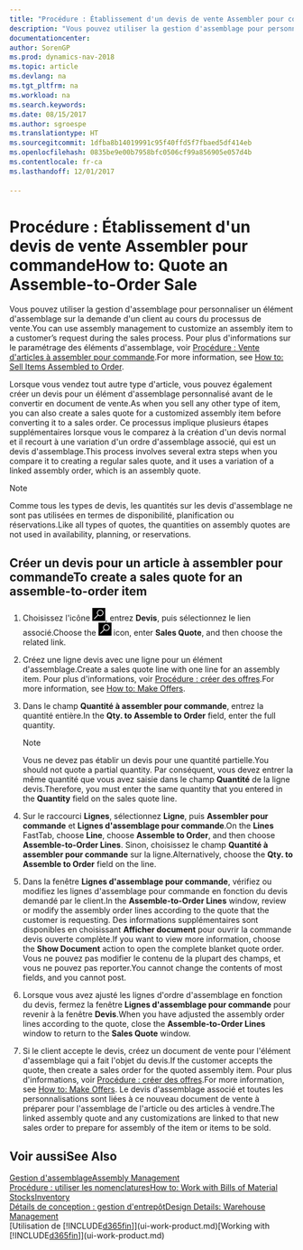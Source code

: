 ```yaml
---
title: "Procédure : Établissement d'un devis de vente Assembler pour commande"
description: "Vous pouvez utiliser la gestion d'assemblage pour personnaliser un élément d'assemblage sur la demande d'un client au cours du processus de vente."
documentationcenter: 
author: SorenGP
ms.prod: dynamics-nav-2018
ms.topic: article
ms.devlang: na
ms.tgt_pltfrm: na
ms.workload: na
ms.search.keywords: 
ms.date: 08/15/2017
ms.author: sgroespe
ms.translationtype: HT
ms.sourcegitcommit: 1dfba8b14019991c95f40ffd5f7fbaed5df414eb
ms.openlocfilehash: 0835be9e00b7958bfc0506cf99a856905e057d4b
ms.contentlocale: fr-ca
ms.lasthandoff: 12/01/2017

---
```

# <a name="how-to-quote-an-assemble-to-order-sale"></a><span data-ttu-id="6bfe3-103">Procédure : Établissement d'un devis de vente Assembler pour commande</span><span class="sxs-lookup"><span data-stu-id="6bfe3-103">How to: Quote an Assemble-to-Order Sale</span></span>
<span data-ttu-id="6bfe3-104">Vous pouvez utiliser la gestion d'assemblage pour personnaliser un élément d'assemblage sur la demande d'un client au cours du processus de vente.</span><span class="sxs-lookup"><span data-stu-id="6bfe3-104">You can use assembly management to customize an assembly item to a customer’s request during the sales process.</span></span> <span data-ttu-id="6bfe3-105">Pour plus d'informations sur le paramétrage des éléments d'assemblage, voir [Procédure : Vente d'articles à assembler pour commande](assembly-how-to-sell-items-assembled-to-order.md).</span><span class="sxs-lookup"><span data-stu-id="6bfe3-105">For more information, see [How to: Sell Items Assembled to Order](assembly-how-to-sell-items-assembled-to-order.md).</span></span>  

<span data-ttu-id="6bfe3-106">Lorsque vous vendez tout autre type d'article, vous pouvez également créer un devis pour un élément d'assemblage personnalisé avant de le convertir en document de vente.</span><span class="sxs-lookup"><span data-stu-id="6bfe3-106">As when you sell any other type of item, you can also create a sales quote for a customized assembly item before converting it to a sales order.</span></span> <span data-ttu-id="6bfe3-107">Ce processus implique plusieurs étapes supplémentaires lorsque vous le comparez à la création d'un devis normal et il recourt à une variation d'un ordre d'assemblage associé, qui est un devis d'assemblage.</span><span class="sxs-lookup"><span data-stu-id="6bfe3-107">This process involves several extra steps when you compare it to creating a regular sales quote, and it uses a variation of a linked assembly order, which is an assembly quote.</span></span>

> [!NOTE]  
>  <span data-ttu-id="6bfe3-108">Comme tous les types de devis, les quantités sur les devis d'assemblage ne sont pas utilisées en termes de disponibilité, planification ou réservations.</span><span class="sxs-lookup"><span data-stu-id="6bfe3-108">Like all types of quotes, the quantities on assembly quotes are not used in availability, planning, or reservations.</span></span>  

## <a name="to-create-a-sales-quote-for-an-assemble-to-order-item"></a><span data-ttu-id="6bfe3-109">Créer un devis pour un article à assembler pour commande</span><span class="sxs-lookup"><span data-stu-id="6bfe3-109">To create a sales quote for an assemble-to-order item</span></span>  
1.  <span data-ttu-id="6bfe3-110">Choisissez l'icône ![Page ou rapport pour la recherche](media/ui-search/search_small.png "icône Page ou rapport pour la recherche"), entrez **Devis**, puis sélectionnez le lien associé.</span><span class="sxs-lookup"><span data-stu-id="6bfe3-110">Choose the ![Search for Page or Report](media/ui-search/search_small.png "Search for Page or Report icon") icon, enter **Sales Quote**, and then choose the related link.</span></span>  
2.  <span data-ttu-id="6bfe3-111">Créez une ligne devis avec une ligne pour un élément d'assemblage.</span><span class="sxs-lookup"><span data-stu-id="6bfe3-111">Create a sales quote line with one line for an assembly item.</span></span> <span data-ttu-id="6bfe3-112">Pour plus d'informations, voir [Procédure : créer des offres](sales-how-make-offers.md).</span><span class="sxs-lookup"><span data-stu-id="6bfe3-112">For more information, see [How to: Make Offers](sales-how-make-offers.md).</span></span>  
3.  <span data-ttu-id="6bfe3-113">Dans le champ **Quantité à assembler pour commande**, entrez la quantité entière.</span><span class="sxs-lookup"><span data-stu-id="6bfe3-113">In the **Qty. to Assemble to Order** field, enter the full quantity.</span></span>

    > [!NOTE]  
    >  <span data-ttu-id="6bfe3-114">Vous ne devez pas établir un devis pour une quantité partielle.</span><span class="sxs-lookup"><span data-stu-id="6bfe3-114">You should not quote a partial quantity.</span></span> <span data-ttu-id="6bfe3-115">Par conséquent, vous devez entrer la même quantité que vous avez saisie dans le champ **Quantité** de la ligne devis.</span><span class="sxs-lookup"><span data-stu-id="6bfe3-115">Therefore, you must enter the same quantity that you entered in the **Quantity** field on the sales quote line.</span></span>  

4.  <span data-ttu-id="6bfe3-116">Sur le raccourci **Lignes**, sélectionnez **Ligne**, puis **Assembler pour commande** et **Lignes d'assemblage pour commande**.</span><span class="sxs-lookup"><span data-stu-id="6bfe3-116">On the **Lines** FastTab, choose **Line**, choose **Assemble to Order**, and then choose **Assemble-to-Order Lines**.</span></span> <span data-ttu-id="6bfe3-117">Sinon, choisissez le champ **Quantité à assembler pour commande** sur la ligne.</span><span class="sxs-lookup"><span data-stu-id="6bfe3-117">Alternatively, choose the **Qty. to Assemble to Order** field on the line.</span></span>  
5.  <span data-ttu-id="6bfe3-118">Dans la fenêtre **Lignes d'assemblage pour commande**, vérifiez ou modifiez les lignes d'assemblage pour commande en fonction du devis demandé par le client.</span><span class="sxs-lookup"><span data-stu-id="6bfe3-118">In the **Assemble-to-Order Lines** window, review or modify the assembly order lines according to the quote that the customer is requesting.</span></span> <span data-ttu-id="6bfe3-119">Des informations supplémentaires sont disponibles en choisissant **Afficher document** pour ouvrir la commande devis ouverte complète.</span><span class="sxs-lookup"><span data-stu-id="6bfe3-119">If you want to view more information, choose the **Show Document** action to open the complete blanket quote order.</span></span> <span data-ttu-id="6bfe3-120">Vous ne pouvez pas modifier le contenu de la plupart des champs, et vous ne pouvez pas reporter.</span><span class="sxs-lookup"><span data-stu-id="6bfe3-120">You cannot change the contents of most fields, and you cannot post.</span></span>  
6.  <span data-ttu-id="6bfe3-121">Lorsque vous avez ajusté les lignes d'ordre d'assemblage en fonction du devis, fermez la fenêtre **Lignes d'assemblage pour commande** pour revenir à la fenêtre **Devis**.</span><span class="sxs-lookup"><span data-stu-id="6bfe3-121">When you have adjusted the assembly order lines according to the quote, close the **Assemble-to-Order Lines** window to return to the **Sales Quote** window.</span></span>  
7.  <span data-ttu-id="6bfe3-122">Si le client accepte le devis, créez un document de vente pour l'élément d'assemblage qui a fait l'objet du devis.</span><span class="sxs-lookup"><span data-stu-id="6bfe3-122">If the customer accepts the quote, then create a sales order for the quoted assembly item.</span></span> <span data-ttu-id="6bfe3-123">Pour plus d'informations, voir [Procédure : créer des offres](sales-how-make-offers.md).</span><span class="sxs-lookup"><span data-stu-id="6bfe3-123">For more information, see [How to: Make Offers](sales-how-make-offers.md).</span></span> <span data-ttu-id="6bfe3-124">Le devis d'assemblage associé et toutes les personnalisations sont liées à ce nouveau document de vente à préparer pour l'assemblage de l'article ou des articles à vendre.</span><span class="sxs-lookup"><span data-stu-id="6bfe3-124">The linked assembly quote and any customizations are linked to that new sales order to prepare for assembly of the item or items to be sold.</span></span>  

## <a name="see-also"></a><span data-ttu-id="6bfe3-125">Voir aussi</span><span class="sxs-lookup"><span data-stu-id="6bfe3-125">See Also</span></span>  
[<span data-ttu-id="6bfe3-126">Gestion d'assemblage</span><span class="sxs-lookup"><span data-stu-id="6bfe3-126">Assembly Management</span></span>](assembly-assemble-items.md)  
[<span data-ttu-id="6bfe3-127">Procédure : utiliser les nomenclatures</span><span class="sxs-lookup"><span data-stu-id="6bfe3-127">How to: Work with Bills of Material</span></span>](inventory-how-work-BOMs.md)  
[<span data-ttu-id="6bfe3-128">Stocks</span><span class="sxs-lookup"><span data-stu-id="6bfe3-128">Inventory</span></span>](inventory-manage-inventory.md)  
[<span data-ttu-id="6bfe3-129">Détails de conception : gestion d'entrepôt</span><span class="sxs-lookup"><span data-stu-id="6bfe3-129">Design Details: Warehouse Management</span></span>](design-details-warehouse-management.md)  
<span data-ttu-id="6bfe3-130">[Utilisation de [!INCLUDE[d365fin](includes/d365fin_md.md)]](ui-work-product.md)</span><span class="sxs-lookup"><span data-stu-id="6bfe3-130">[Working with [!INCLUDE[d365fin](includes/d365fin_md.md)]](ui-work-product.md)</span></span>

